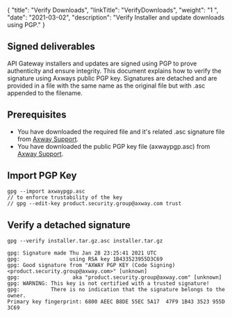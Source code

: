 {
"title": "Verify Downloads",
  "linkTitle": "VerifyDownloads",
  "weight": "1 ",
  "date": "2021-03-02",
  "description": "Verify Installer and update downloads using PGP."
}

## Signed deliverables

API Gateway installers and updates are signed using PGP to prove authenticity and ensure integrity. This document explains how to verify the signature using Axways public PGP key. Signatures are detached and are provided in a file with the same name as the original file but with .asc appended to the filename.

## Prerequisites

* You have downloaded the required file and it's related .asc signature file from [Axway Support](https://support.axway.com).
* You have downloaded the public PGP key file (axwaypgp.asc) from [Axway Support](https://support.axway.com).

## Import PGP Key

```
gpg --import axwaypgp.asc
// to enforce trustability of the key
// gpg --edit-key product.security.group@axway.com trust
```

## Verify a detached signature

```
gpg --verify installer.tar.gz.asc installer.tar.gz
 
gpg: Signature made Thu Jan 28 23:25:41 2021 UTC
gpg:                using RSA key 1B433523955D3C69
gpg: Good signature from "AXWAY PGP KEY (Code Signing) <product.security.group@axway.com>" [unknown]
gpg:                 aka "product.security.group@axway.com" [unknown]
gpg: WARNING: This key is not certified with a trusted signature!
gpg:          There is no indication that the signature belongs to the owner.
Primary key fingerprint: 6800 AEEC B8DE 55EC 5A17  47F9 1B43 3523 955D 3C69
```
